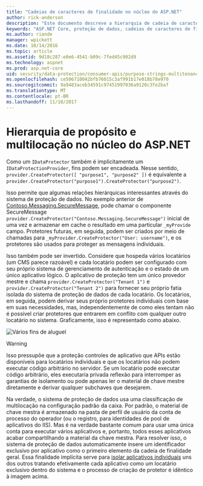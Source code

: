 ```yaml
---
title: "Cadeias de caracteres de finalidade no núcleo do ASP.NET"
author: rick-anderson
description: "Este documento descreve a hierarquia de cadeia de caracteres de propósito e multilocação como ele se relaciona com as APIs de proteção de dados ASP.NET Core."
keywords: "ASP.NET Core, proteção de dados, cadeias de caracteres de finalidade"
ms.author: riande
manager: wpickett
ms.date: 10/14/2016
ms.topic: article
ms.assetid: 9d18c287-e0e6-4541-b09c-7fed45c902d9
ms.technology: aspnet
ms.prod: asp.net-core
uid: security/data-protection/consumer-apis/purpose-strings-multitenancy
ms.openlocfilehash: ce506710042bfb76015c3af991b17e018b78e970
ms.sourcegitcommit: 9a9483aceb34591c97451997036a9120c3fe2baf
ms.translationtype: MT
ms.contentlocale: pt-BR
ms.lasthandoff: 11/10/2017
---
```

# <a name="purpose-hierarchy-and-multi-tenancy-in-aspnet-core"></a>Hierarquia de propósito e multilocação no núcleo do ASP.NET

Como um `IDataProtector` também é implicitamente um `IDataProtectionProvider`, fins podem ser encadeada. Nesse sentido, `provider.CreateProtector([ "purpose1", "purpose2" ])` é equivalente a `provider.CreateProtector("purpose1").CreateProtector("purpose2")`.

Isso permite que algumas relações hierárquicas interessantes através do sistema de proteção de dados. No exemplo anterior de [Contoso.Messaging.SecureMessage](purpose-strings.md#data-protection-contoso-purpose), pode chamar o componente SecureMessage `provider.CreateProtector("Contoso.Messaging.SecureMessage")` inicial de uma vez e armazenar em cache o resultado em uma particular `_myProvide` campo. Protetores futuras, em seguida, podem ser criados por meio de chamadas para `_myProvider.CreateProtector("User: username")`, e os protetores são usados para proteger as mensagens individuais.

Isso também pode ser invertido. Considere que hospeda vários locatários (um CMS parece razoável) e cada locatário podem ser configurado com seu próprio sistema de gerenciamento de autenticação e o estado de um único aplicativo lógico. O aplicativo de proteção tem um único provedor mestre e chama `provider.CreateProtector("Tenant 1")` e `provider.CreateProtector("Tenant 2")` para fornecer seu próprio fatia isolada do sistema de proteção de dados de cada locatário. Os locatários, em seguida, podem derivar seus próprio protetores individuais com base em suas necessidades, mas, independentemente de como eles tentam não é possível criar protetores que entrarem em conflito com qualquer outro locatário no sistema. Graficamente, isso é representado como abaixo.

![Vários fins de aluguel](purpose-strings-multitenancy/_static/purposes-multi-tenancy.png)

>[!WARNING]
> Isso pressupõe que a proteção controles de aplicativo que APIs estão disponíveis para locatários individuais e que os locatários não podem executar código arbitrário no servidor. Se um locatário pode executar código arbitrário, eles executaria privada reflexão para interromper as garantias de isolamento ou pode apenas ler o material de chave mestre diretamente e derivar qualquer subchaves que desejarem.

Na verdade, o sistema de proteção de dados usa uma classificação de multilocação na configuração padrão da caixa. Por padrão, o material de chave mestra é armazenado na pasta de perfil de usuário da conta de processo do operador (ou o registro, para identidades de pool de aplicativos do IIS). Mas é na verdade bastante comum para usar uma única conta para executar vários aplicativos e, portanto, todos esses aplicativos acabar compartilhando a material da chave mestra. Para resolver isso, o sistema de proteção de dados automaticamente insere um identificador exclusivo por aplicativo como o primeiro elemento da cadeia de finalidade geral. Essa finalidade implícita serve para [isolar aplicativos individuais](xref:security/data-protection/configuration/overview#per-application-isolation) uns dos outros tratando efetivamente cada aplicativo como um locatário exclusivo dentro do sistema e o processo de criação de protetor é idêntico à imagem acima.

